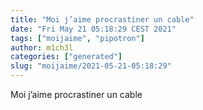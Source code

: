 ```yaml
---
title: "Moi j’aime procrastiner un cable"
date: "Fri May 21 05:18:29 CEST 2021"
tags: ["moijaime", "pipotron"]
author: m1ch3l
categories: ["generated"]
slug: "moijaime/2021-05-21-05:18:29"
---
```


Moi j’aime procrastiner un cable
